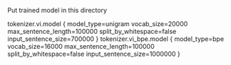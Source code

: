 Put trained model in this directory

tokenizer.vi.model {
    model_type=unigram
    vocab_size=20000
    max_sentence_length=100000
    split_by_whitespace=false
    input_sentence_size=700000
}
tokenizer.vi_bpe.model {
    model_type=bpe
    vocab_size=16000
    max_sentence_length=100000
    split_by_whitespace=false
    input_sentence_size=1000000
}